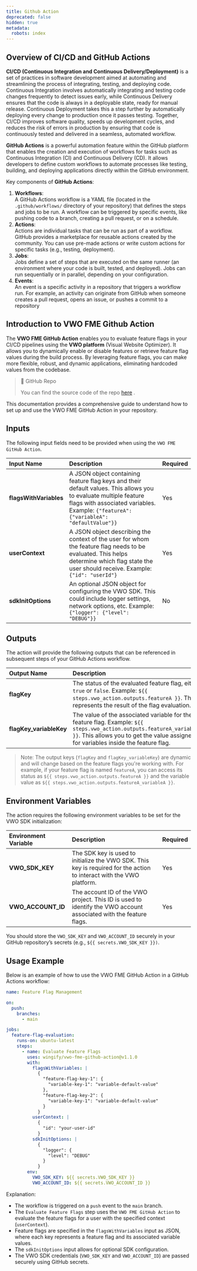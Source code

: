 ```yaml
---
title: Github Action
deprecated: false
hidden: true
metadata:
  robots: index
---
```

## Overview of CI/CD and GitHub Actions

**CI/CD (Continuous Integration and Continuous Delivery/Deployment)** is a set of practices in software development aimed at automating and streamlining the process of integrating, testing, and deploying code. Continuous Integration involves automatically integrating and testing code changes frequently to detect issues early, while Continuous Delivery ensures that the code is always in a deployable state, ready for manual release. Continuous Deployment takes this a step further by automatically deploying every change to production once it passes testing. Together, CI/CD improves software quality, speeds up development cycles, and reduces the risk of errors in production by ensuring that code is continuously tested and delivered in a seamless, automated workflow.

**GitHub Actions** is a powerful automation feature within the GitHub platform that enables the creation and execution of workflows for tasks such as Continuous Integration (CI) and Continuous Delivery (CD). It allows developers to define custom workflows to automate processes like testing, building, and deploying applications directly within the GitHub environment.

Key components of **GitHub Actions**:

1. **Workflows**:\
   A GitHub Actions workflow is a YAML file (located in the `.github/workflows/` directory of your repository) that defines the steps and jobs to be run. A workflow can be triggered by specific events, like pushing code to a branch, creating a pull request, or on a schedule.
2. **Actions**:\
   Actions are individual tasks that can be run as part of a workflow. GitHub provides a marketplace for reusable actions created by the community. You can use pre-made actions or write custom actions for specific tasks (e.g., testing, deployment).
3. **Jobs**:\
   Jobs define a set of steps that are executed on the same runner (an environment where your code is built, tested, and deployed). Jobs can run sequentially or in parallel, depending on your configuration.
4. **Events**:\
   An event is a specific activity in a repository that triggers a workflow run. For example, an activity can originate from GitHub when someone creates a pull request, opens an issue, or pushes a commit to a repository

## Introduction to VWO FME Github Action

The **VWO FME GitHub Action** enables you to evaluate feature flags in your CI/CD pipelines using the **VWO platform** (Visual Website Optimizer). It allows you to dynamically enable or disable features or retrieve feature flag values during the build process. By leveraging feature flags, you can make more flexible, robust, and dynamic applications, eliminating hardcoded values from the codebase.

> 📘 GitHub Repo
>
> You can find the source code of the repo [here](https://github.com/wingify/vwo-fme-github-action) .

This documentation provides a comprehensive guide to understand how to set up and use the VWO FME GitHub Action in your repository.

## Inputs

The following input fields need to be provided when using the `VWO FME GitHub Action`.

| Input Name             | Description                                                                                                                                                                                               | Required |
| :--------------------- | :-------------------------------------------------------------------------------------------------------------------------------------------------------------------------------------------------------- | :------- |
| **flagsWithVariables** | A JSON object containing feature flag keys and their default values. This allows you to evaluate multiple feature flags with associated variables. Example: `{"featureA": {"variableA": "defaultValue"}}` | Yes      |
| **userContext**        | A JSON object describing the context of the user for whom the feature flag needs to be evaluated. This helps determine which flag state the user should receive. Example: `{"id": "userId"}`              | Yes      |
| **sdkInitOptions**     | An optional JSON object for configuring the VWO SDK. This could include logger settings, network options, etc. Example: `{"logger": {"level": "DEBUG"}}`                                                  | No       |

## Outputs

The action will provide the following outputs that can be referenced in subsequent steps of your GitHub Actions workflow.

| Output Name              | Description                                                                                                                                                                                                |
| :----------------------- | :--------------------------------------------------------------------------------------------------------------------------------------------------------------------------------------------------------- |
| **flagKey**              | The status of the evaluated feature flag, either `true` or `false`. Example: `${{ steps.vwo_action.outputs.featureA }}`. This represents the result of the flag evaluation.                                |
| **flagKey\_variableKey** | The value of the associated variable for the feature flag. Example: `${{ steps.vwo_action.outputs.featureA_variableA }}`. This allows you to get the value assigned for variables inside the feature flag. |

> Note: The output keys (`flagKey` and `flagKey_variableKey`) are dynamic and will change based on the feature flags you're working with. For example, if your feature flag is named `featureA`, you can access its status as `${{ steps.vwo_action.outputs.featureA }}` and the variable value as `${{ steps.vwo_action.outputs.featureA_variableA }}`.

## Environment Variables

The action requires the following environment variables to be set for the VWO SDK initialization:

| Environment Variable | Description                                                                                                           | Required |
| :------------------- | :-------------------------------------------------------------------------------------------------------------------- | :------- |
| **VWO\_SDK\_KEY**    | The SDK key is used to initialize the VWO SDK. This key is required for the action to interact with the VWO platform. | Yes      |
| **VWO\_ACCOUNT\_ID** | The account ID of the VWO project. This ID is used to identify the VWO account associated with the feature flags.     | Yes      |

You should store the `VWO_SDK_KEY` and `VWO_ACCOUNT_ID` securely in your GitHub repository’s secrets (e.g., `${{ secrets.VWO_SDK_KEY }})`.

## Usage Example

Below is an example of how to use the VWO FME GitHub Action in a GitHub Actions workflow:

```yaml
name: Feature Flag Management

on:
  push:
    branches:
      - main

jobs:
  feature-flag-evaluation:
    runs-on: ubuntu-latest
    steps:
      - name: Evaluate Feature Flags
        uses: wingify/vwo-fme-github-action@v1.1.0
        with:
          flagsWithVariables: |
            {
              "feature-flag-key-1": {
                "variable-key-1": "variable-default-value"
              },
              "feature-flag-key-2": {
                "variable-key-1": "variable-default-value"
              }
            }
          userContext: |
            {
              "id": "your-user-id"
            }
          sdkInitOptions: |
            {
              "logger": {
                "level": "DEBUG"
              }
            }
        env:
          VWO_SDK_KEY: ${{ secrets.VWO_SDK_KEY }}
          VWO_ACCOUNT_ID: ${{ secrets.VWO_ACCOUNT_ID }}

```

Explanation:

* The workflow is triggered on a `push` event to the `main` branch.
* The `Evaluate Feature Flags` step uses the `VWO FME GitHub Action` to evaluate the feature flags for a user with the specified context (`userContext`).
* Feature flags are specified in the `flagsWithVariables` input as JSON, where each key represents a feature flag and its associated variable values.
* The `sdkInitOptions` input allows for optional SDK configuration.
* The VWO SDK credentials (`VWO_SDK_KEY` and `VWO_ACCOUNT_ID`) are passed securely using GitHub secrets.